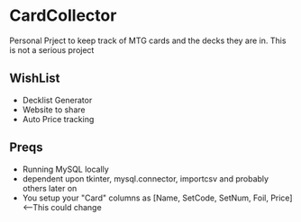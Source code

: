 # CardCollector
Personal Prject to keep track of MTG cards and the decks they are in. This is not a serious project

## WishList
- Decklist Generator
- Website to share
- Auto Price tracking

## Preqs
- Running MySQL locally
- dependent upon tkinter, mysql.connector, importcsv and probably others later on
- You setup your "Card" columns as [Name, SetCode, SetNum, Foil, Price] <--This could change



